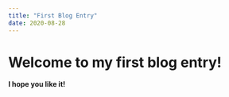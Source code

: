 ```yaml
---
title: "First Blog Entry"
date: 2020-08-28
---
```


# Welcome to my first blog entry!

**I hope you like it!**
